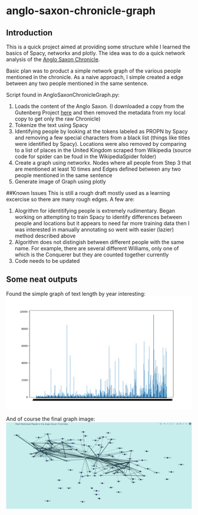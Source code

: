 # anglo-saxon-chronicle-graph

## Introduction
This is a quick project aimed at providing some structure while I learned the basics of Spacy, networkx and plotly.  The idea was to do a quick network analysis of the [Anglo Saxon Chronicle](https://en.wikipedia.org/wiki/Anglo-Saxon_Chronicle).

Basic plan was to product a simple network graph of the various people mentioned in the chronicle. As a naive approach, I simple created a edge between any two people mentioned in the same sentence.

Script found in AngloSaxonChronicleGraph.py:

1.  Loads the content of the Anglo Saxon.  (I downloaded a copy from the Gutenberg Project [here](https://www.gutenberg.org/ebooks/657) and then removed the metadata from my local copy to get only the raw Chronicle)
2.  Tokenize the text using Spacy
3.  Identifying people by looking at the tokens labeled as PROPN by Spacy and removing a few special characters from a black list (things like titles were identified by Spacy).  Locations were also removed by comparing to a list of places in the United Kingdom scraped from Wikipedia (source code for spider can be foud in the WikipediaSpider folder)
4.  Create a graph using networkx.  Nodes where all people from Step 3 that are mentioned at least 10 times and Edges defined between any two people mentioned in the same sentence
5.   Generate image of Graph using plotly

##Known Issues
This is still a rough draft mostly used as a learning excercise so there are many rough edges.  A few are:

1. Alogrithm for identitifying people is extremely rudimentary.  Began working on attempting to train Spacy to identify differences between people and locations but it appears to need far more training data then I was interested in manually annotating so went with easier (lazier) method described above
2. Algorithm does not distingish between different people with the same name. For example, there are several different Williams, only one of which is the Conquerer but they are counted together currently
3.  Code needs to be updated

## Some neat outputs

Found the simple graph of text length by year interesting:
![Text Length by year](TextLengthByYear.png)

And of course the final graph image:
![Most Common Mentioned People in the Anglo Saxon Chronicle](Network_Graph.jpg)
